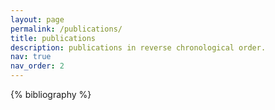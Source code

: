 ```yaml
---
layout: page
permalink: /publications/
title: publications
description: publications in reverse chronological order.
nav: true
nav_order: 2
---
```


<!-- _pages/publications.md -->
<div class="publications">

{% bibliography %}

</div>
